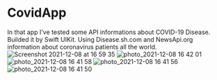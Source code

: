
# CovidApp
In that app I've tested some API informations about COVID-19 Disease.
Builded it by Swift UIKit.
Using Disease.sh.com and NewsApi.org information about coronavirus patients all the world.
![Screenshot 2021-12-08 at 16 59 35](https://user-images.githubusercontent.com/45599835/145231220-45c44a3c-90d7-4fbc-bdce-5b06e7edf04c.png)
![photo_2021-12-08 16 42 01](https://user-images.githubusercontent.com/45599835/145231275-96c9a488-3a3a-4a89-b40b-43d6c4561f9c.jpeg)
![photo_2021-12-08 16 41 58](https://user-images.githubusercontent.com/45599835/145231283-28dc8e65-c6a3-47da-8f77-2644800dc830.jpeg)
![photo_2021-12-08 16 41 56](https://user-images.githubusercontent.com/45599835/145231287-8dc9b2fb-500e-477b-a508-febc2cc22636.jpeg)
![photo_2021-12-08 16 41 50](https://user-images.githubusercontent.com/45599835/145231334-3a94b22e-878a-4ae8-9ce4-69edef0348e9.jpeg)

